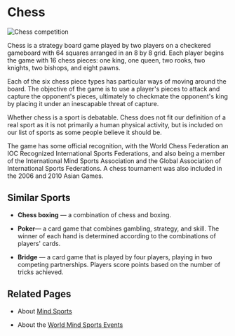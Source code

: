 
#  Chess

![Chess competition](https://www.topendsports.com/sport/images/chess-competition.jpg)

Chess is a strategy board game played by two players on a checkered gameboard with 64 squares arranged in an 8 by 8 grid. Each player begins the game with 16 chess pieces: one king, one queen, two rooks, two knights, two bishops, and eight pawns.

Each of the six chess piece types has particular ways of moving around the board. The objective of the game is to use a player's pieces to attack and capture the opponent's pieces, ultimately to checkmate the opponent's king by placing it under an inescapable threat of capture.

Whether chess is a sport is debatable. Chess does not fit our  definition of a real sport  as it is not primarily a human physical activity, but is included on our list of sports as some people believe it should be.

The game has some official recognition, with the World Chess Federation an IOC Recognized International Sports Federations, and also being a member of the International Mind Sports Association and the Global Association of International Sports Federations. A chess tournament was also included in the 2006 and 2010 Asian Games.

## Similar Sports

-  **Chess boxing**  — a combination of chess and boxing.

-  **Poker**— a card game that combines gambling, strategy, and skill. The winner of each hand is determined according to the combinations of players' cards.

-  **Bridge**  — a card game that is played by four players, playing in two competing partnerships. Players score points based on the number of tricks achieved.

## Related Pages

-  About  [Mind Sports](https://www.topendsports.com/sport/mind-sports.htm)

-  About the  [World Mind Sports Events](https://www.topendsports.com/events/games/mind-sports/index.htm)
